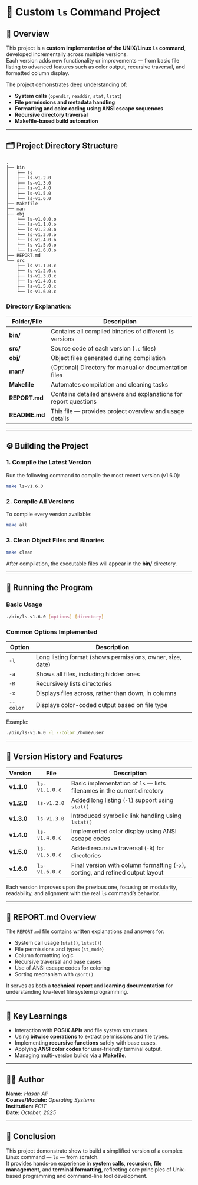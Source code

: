 # 🧾 Custom `ls` Command Project

## 📘 Overview
This project is a **custom implementation of the UNIX/Linux `ls` command**, developed incrementally across multiple versions.  
Each version adds new functionality or improvements — from basic file listing to advanced features such as color output, recursive traversal, and formatted column display.

The project demonstrates deep understanding of:
- **System calls** (`opendir`, `readdir`, `stat`, `lstat`)
- **File permissions and metadata handling**
- **Formatting and color coding using ANSI escape sequences**
- **Recursive directory traversal**
- **Makefile-based build automation**

---

## 🗂️ Project Directory Structure

```
.
├── bin
│   ├── ls
│   ├── ls-v1.2.0
│   ├── ls-v1.3.0
│   ├── ls-v1.4.0
│   ├── ls-v1.5.0
│   └── ls-v1.6.0
├── Makefile
├── man
├── obj
│   └── ls-v1.0.0.o
│   └── ls-v1.1.0.o
│   └── ls-v1.2.0.o
│   └── ls-v1.3.0.o
│   └── ls-v1.4.0.o
│   └── ls-v1.5.0.o
│   └── ls-v1.6.0.o
├── REPORT.md
└── src
    ├── ls-v1.1.0.c
    ├── ls-v1.2.0.c
    ├── ls-v1.3.0.c
    ├── ls-v1.4.0.c
    ├── ls-v1.5.0.c
    └── ls-v1.6.0.c
```

### Directory Explanation:
| Folder/File | Description |
|--------------|--------------|
| **bin/** | Contains all compiled binaries of different `ls` versions |
| **src/** | Source code of each version (`.c` files) |
| **obj/** | Object files generated during compilation |
| **man/** | (Optional) Directory for manual or documentation files |
| **Makefile** | Automates compilation and cleaning tasks |
| **REPORT.md** | Contains detailed answers and explanations for report questions |
| **README.md** | This file — provides project overview and usage details |

---

## ⚙️ Building the Project

### 1. Compile the Latest Version
Run the following command to compile the most recent version (v1.6.0):
```bash
make ls-v1.6.0
```

### 2. Compile All Versions
To compile every version available:
```bash
make all
```

### 3. Clean Object Files and Binaries
```bash
make clean
```

After compilation, the executable files will appear in the **bin/** directory.

---

## 🚀 Running the Program

### Basic Usage
```bash
./bin/ls-v1.6.0 [options] [directory]
```

### Common Options Implemented
| Option | Description |
|---------|--------------|
| `-l` | Long listing format (shows permissions, owner, size, date) |
| `-a` | Shows all files, including hidden ones |
| `-R` | Recursively lists directories |
| `-x` | Displays files across, rather than down, in columns |
| `--color` | Displays color-coded output based on file type |

Example:
```bash
./bin/ls-v1.6.0 -l --color /home/user
```

---

## 🧩 Version History and Features

| Version | File | Description |
|----------|------|-------------|
| **v1.1.0** | `ls-v1.1.0.c` | Basic implementation of `ls` — lists filenames in the current directory |
| **v1.2.0** | `ls-v1.2.0` | Added long listing (`-l`) support using `stat()` |
| **v1.3.0** | `ls-v1.3.0` | Introduced symbolic link handling using `lstat()` |
| **v1.4.0** | `ls-v1.4.0.c` | Implemented color display using ANSI escape codes |
| **v1.5.0** | `ls-v1.5.0.c` | Added recursive traversal (`-R`) for directories |
| **v1.6.0** | `ls-v1.6.0.c` | Final version with column formatting (`-x`), sorting, and refined output layout |

Each version improves upon the previous one, focusing on modularity, readability, and alignment with the real `ls` command’s behavior.

---

## 📄 REPORT.md Overview

The `REPORT.md` file contains written explanations and answers for:
- System call usage (`stat()`, `lstat()`)
- File permissions and types (`st_mode`)
- Column formatting logic
- Recursive traversal and base cases
- Use of ANSI escape codes for coloring
- Sorting mechanism with `qsort()`

It serves as both a **technical report** and **learning documentation** for understanding low-level file system programming.

---

## 🧠 Key Learnings
- Interaction with **POSIX APIs** and file system structures.
- Using **bitwise operations** to extract permissions and file types.
- Implementing **recursive functions** safely with base cases.
- Applying **ANSI color codes** for user-friendly terminal output.
- Managing multi-version builds via a **Makefile**.

---

## 👨‍💻 Author
**Name:** *Hasan Ali*  
**Course/Module:** *Operating Systems*  
**Institution:** *FCIT*  
**Date:** *October, 2025*

---

## 🏁 Conclusion
This project demonstrate show to build a simplified version of a complex Linux command — `ls` — from scratch.  
It provides hands-on experience in **system calls**, **recursion**, **file management**, and **terminal formatting**, reflecting core principles of Unix-based programming and command-line tool development.


